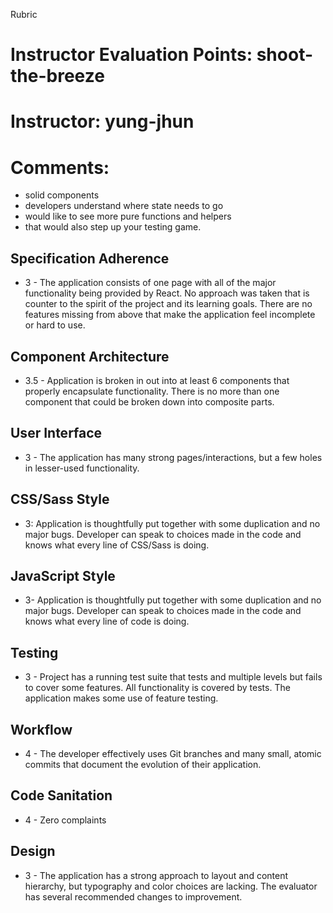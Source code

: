 Rubric
# Instructor Evaluation Points: shoot-the-breeze
# Instructor: yung-jhun
# Comments:
 - solid components
 - developers understand where state needs to go
 - would like to see more pure functions and helpers
 - that would also step up your testing game.


## Specification Adherence

* 3 - The application consists of one page with all of the major functionality being provided by React. No approach was taken that is counter to the spirit of the project and its learning goals. There are no features missing from above that make the application feel incomplete or hard to use.

## Component Architecture

* 3.5 - Application is broken in out into at least 6 components that properly encapsulate functionality. There is no more than one component that could be broken down into composite parts.

## User Interface

* 3 - The application has many strong pages/interactions, but a few holes in lesser-used functionality.

## CSS/Sass Style

* 3: Application is thoughtfully put together with some duplication and no major bugs. Developer can speak to choices made in the code and knows what every line of CSS/Sass is doing.

## JavaScript Style

* 3- Application is thoughtfully put together with some duplication and no major bugs. Developer can speak to choices made in the code and knows what every line of code is doing.

## Testing

* 3 - Project has a running test suite that tests and multiple levels but fails to cover some features. All functionality is covered by tests. The application makes some use of feature testing.

## Workflow

* 4 - The developer effectively uses Git branches and many small, atomic commits that document the evolution of their application.

## Code Sanitation

* 4 - Zero complaints

## Design

* 3 - The application has a strong approach to layout and content hierarchy, but typography and color choices are lacking. The evaluator has several recommended changes to improvement.
